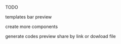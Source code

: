 TODO

templates bar
preview
<!-- resize form -->
create more components


generate codes
preview
share by link or dowload file
